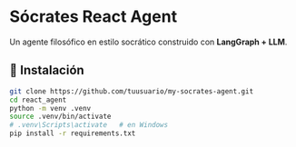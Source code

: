 # Sócrates React Agent

Un agente filosófico en estilo socrático construido con **LangGraph + LLM**.

## 🚀 Instalación
```bash
git clone https://github.com/tuusuario/my-socrates-agent.git
cd react_agent
python -m venv .venv
source .venv/bin/activate
# .venv\Scripts\activate   # en Windows
pip install -r requirements.txt

